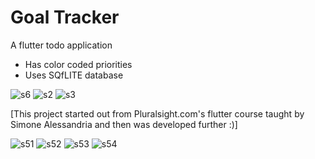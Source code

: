 # Goal Tracker

A flutter todo application

- Has color coded priorities
- Uses SQfLITE database


![s6](https://user-images.githubusercontent.com/20375221/53680240-6c819e00-3c8d-11e9-827e-9916b9fced85.png)
   ![s2](https://user-images.githubusercontent.com/20375221/53680117-478c2b80-3c8b-11e9-8e40-0ac74199525b.png)   ![s3](https://user-images.githubusercontent.com/20375221/53680118-4a871c00-3c8b-11e9-9f31-16df3ac45272.png)
   
 
 
[This project started out from Pluralsight.com's flutter course taught by Simone Alessandria and then was developed further :)]


![s51](https://user-images.githubusercontent.com/20375221/53740512-38eb7300-3e49-11e9-937c-7eabde0c78ec.jpeg) ![s52](https://user-images.githubusercontent.com/20375221/53740527-41dc4480-3e49-11e9-9404-ac00717e95fc.jpeg)  ![s53](https://user-images.githubusercontent.com/20375221/53740534-44d73500-3e49-11e9-92ca-60129ad9a9d4.jpeg)  ![s54](https://user-images.githubusercontent.com/20375221/53740540-47d22580-3e49-11e9-8fb2-11c11da9295e.jpeg)

